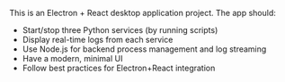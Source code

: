 <!-- Use this file to provide workspace-specific custom instructions to Copilot. For more details, visit https://code.visualstudio.com/docs/copilot/copilot-customization#_use-a-githubcopilotinstructionsmd-file -->

This is an Electron + React desktop application project. The app should:
- Start/stop three Python services (by running scripts)
- Display real-time logs from each service
- Use Node.js for backend process management and log streaming
- Have a modern, minimal UI
- Follow best practices for Electron+React integration
